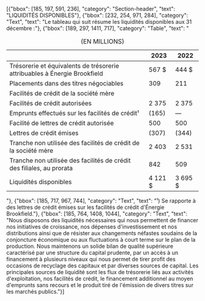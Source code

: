 [{"bbox": [185, 197, 591, 236], "category": "Section-header", "text": "LIQUIDITÉS DISPONIBLES"}, {"bbox": [232, 254, 971, 284], "category": "Text", "text": "Le tableau qui suit résume les liquidités disponibles aux 31 décembre :"}, {"bbox": [189, 297, 1411, 717], "category": "Table", "text": "<table><caption>(EN MILLIONS)</caption><thead><tr><th></th><th>2023</th><th>2022</th></tr></thead><tbody><tr><td>Trésorerie et équivalents de trésorerie attribuables à Énergie Brookfield</td><td>567 $</td><td>444 $</td></tr><tr><td>Placements dans des titres négociables</td><td>309</td><td>211</td></tr><tr><td>Facilités de crédit de la société mère</td><td></td><td></td></tr><tr><td>Facilités de crédit autorisées</td><td>2 375</td><td>2 375</td></tr><tr><td>Emprunts effectués sur les facilités de crédit¹</td><td>(165)</td><td>—</td></tr><tr><td>Facilité de lettres de crédit autorisée</td><td>500</td><td>500</td></tr><tr><td>Lettres de crédit émises</td><td>(307)</td><td>(344)</td></tr><tr><td>Tranche non utilisée des facilités de crédit de la société mère</td><td>2 403</td><td>2 531</td></tr><tr><td>Tranche non utilisée des facilités de crédit des filiales, au prorata</td><td>842</td><td>509</td></tr><tr><td>Liquidités disponibles</td><td>4 121 $</td><td>3 695 $</td></tr></tbody></table>"}, {"bbox": [185, 717, 967, 744], "category": "Text", "text": "¹) Se rapporte à des lettres de crédit émises sur les facilités de crédit d'Énergie Brookfield."}, {"bbox": [185, 764, 1408, 1044], "category": "Text", "text": "Nous disposons des liquidités nécessaires qui nous permettent de financer nos initiatives de croissance, nos dépenses d'investissement et nos distributions ainsi que de résister aux changements néfastes soudains de la conjoncture économique ou aux fluctuations à court terme sur le plan de la production. Nous maintenons un solide bilan de qualité supérieure caractérisé par une structure du capital prudente, par un accès à un financement à plusieurs niveaux qui nous permet de tirer profit des occasions de recyclage des capitaux et par diverses sources de capital. Les principales sources de liquidité sont les flux de trésorerie liés aux activités d'exploitation, nos facilités de crédit, le financement additionnel au moyen d'emprunts sans recours et le produit tiré de l'émission de divers titres sur les marchés publics."}]